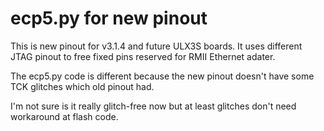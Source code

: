 # ecp5.py for new pinout

This is new pinout for v3.1.4 and future ULX3S boards.
It uses different JTAG pinout to free fixed
pins reserved for RMII Ethernet adater.

The ecp5.py code is different because
the new pinout doesn't have some TCK glitches
which old pinout had.

I'm not sure is it really glitch-free now but at
least glitches don't need workaround at flash
code.
